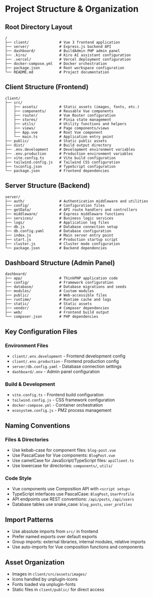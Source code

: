 # Project Structure & Organization

## Root Directory Layout

```
/
├── client/              # Vue 3 frontend application
├── server/              # Express.js backend API
├── dashboard/           # BuildAdmin PHP admin panel
├── .kiro/               # Kiro AI assistant configuration
├── .vercel/             # Vercel deployment configuration
├── docker-compose.yml   # Docker orchestration
├── package.json         # Root workspace configuration
└── README.md            # Project documentation
```

## Client Structure (Frontend)

```
client/
├── src/
│   ├── assets/          # Static assets (images, fonts, etc.)
│   ├── components/      # Reusable Vue components
│   ├── router/          # Vue Router configuration
│   ├── stores/          # Pinia state management
│   ├── utils/           # Utility functions and helpers
│   ├── views/           # Page components/views
│   ├── App.vue          # Root Vue component
│   └── main.ts          # Application entry point
├── public/              # Static public assets
├── dist/                # Build output directory
├── .env.development     # Development environment variables
├── .env.production      # Production environment variables
├── vite.config.ts       # Vite build configuration
├── tailwind.config.js   # Tailwind CSS configuration
├── tsconfig.json        # TypeScript configuration
└── package.json         # Frontend dependencies
```

## Server Structure (Backend)

```
server/
├── auth/                # Authentication middleware and utilities
├── config/              # Configuration files
├── getData/             # API route handlers and controllers
├── middleware/          # Express middleware functions
├── services/            # Business logic services
├── logs/                # Application log files
├── db.js                # Database connection setup
├── db.config.yaml       # Database configuration
├── index.js             # Main server entry point
├── start.js             # Production startup script
├── cluster.js           # Cluster mode configuration
└── package.json         # Backend dependencies
```

## Dashboard Structure (Admin Panel)

```
dashboard/
├── app/                 # ThinkPHP application code
├── config/              # Framework configuration
├── database/            # Database migrations and seeds
├── modules/             # Custom modules
├── public/              # Web-accessible files
├── runtime/             # Runtime cache and logs
├── static/              # Static assets
├── vendor/              # Composer dependencies
├── web/                 # Frontend build output
└── composer.json        # PHP dependencies
```

## Key Configuration Files

### Environment Files

- `client/.env.development` - Frontend development config
- `client/.env.production` - Frontend production config
- `server/db.config.yaml` - Database connection settings
- `dashboard/.env` - Admin panel configuration

### Build & Development

- `vite.config.ts` - Frontend build configuration
- `tailwind.config.js` - CSS framework configuration
- `docker-compose.yml` - Container orchestration
- `ecosystem.config.js` - PM2 process management

## Naming Conventions

### Files & Directories

- Use kebab-case for component files: `blog-post.vue`
- Use PascalCase for Vue components: `BlogPost.vue`
- Use camelCase for JavaScript/TypeScript files: `apiClient.ts`
- Use lowercase for directories: `components/`, `utils/`

### Code Style

- Vue components use Composition API with `<script setup>`
- TypeScript interfaces use PascalCase: `BlogPost`, `UserProfile`
- API endpoints use REST conventions: `/api/posts`, `/api/users`
- Database tables use snake_case: `blog_posts`, `user_profiles`

## Import Patterns

- Use absolute imports from `src/` in frontend
- Prefer named exports over default exports
- Group imports: external libraries, internal modules, relative imports
- Use auto-imports for Vue composition functions and components

## Asset Organization

- Images in `client/src/assets/images/`
- Icons handled by unplugin-icons
- Fonts loaded via unplugin-fonts
- Static files in `client/public/` for direct access
